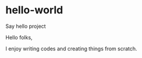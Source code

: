 # hello-world
Say hello project

Hello folks,

I enjoy writing codes and creating things from scratch.
